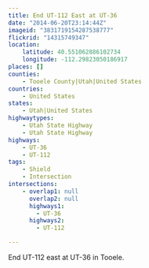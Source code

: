 ```yaml
---
title: End UT-112 East at UT-36
date: "2014-06-20T23:14:44Z"
imageid: "3831719154287538777"
flickrid: "14315749347"
location:
    latitude: 40.551062886102734
    longitude: -112.29823050186917
places: []
counties:
    - Tooele County|Utah|United States
countries:
    - United States
states:
    - Utah|United States
highwaytypes:
    - Utah State Highway
    - Utah State Highway
highways:
    - UT-36
    - UT-112
tags:
    - Shield
    - Intersection
intersections:
    - overlap1: null
      overlap2: null
      highways1:
        - UT-36
      highways2:
        - UT-112

---
```

End UT-112 east at UT-36 in Tooele.